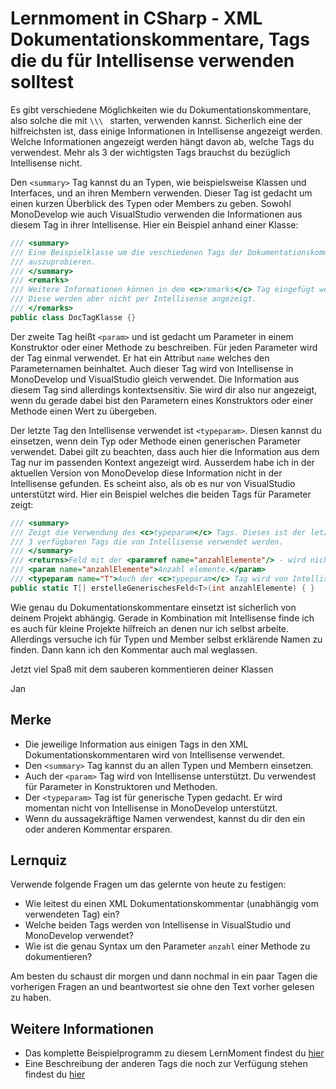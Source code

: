 # Lernmoment in CSharp - XML Dokumentationskommentare, Tags die du für Intellisense verwenden solltest

Es gibt verschiedene Möglichkeiten wie du Dokumentationskommentare, also solche die mit `\\\ ` starten, verwenden kannst. Sicherlich eine der hilfreichsten ist, dass einige Informationen in Intellisense angezeigt werden. Welche Informationen angezeigt werden hängt davon ab, welche Tags du verwendest. Mehr als 3 der wichtigsten Tags brauchst du bezüglich Intellisense nicht. 

Den `<summary>` Tag kannst du an Typen, wie beispielsweise Klassen und Interfaces, und an ihren Membern verwenden. Dieser Tag ist gedacht um einen kurzen Überblick des Typen oder Members zu geben. Sowohl MonoDevelop wie auch VisualStudio verwenden die Informationen aus diesem Tag in ihrer Intellisense. Hier ein Beispiel anhand einer Klasse:

```c#
/// <summary>
/// Eine Beispielklasse um die veschiedenen Tags der Dokumentationskommentare
/// auszuprobieren.
/// </summary>
/// <remarks>
/// Weitere Informationen können in dem <c>remarks</c> Tag eingefügt werden.
/// Diese werden aber nicht per Intellisense angezeigt.
/// </remarks>
public class DocTagKlasse {}
```

Der zweite Tag heißt `<param>` und ist gedacht um Parameter in einem Konstruktor oder einer Methode zu beschreiben. Für jeden Parameter wird der Tag einmal verwendet. Er hat ein Attribut `name` welches den Parameternamen beinhaltet. Auch dieser Tag wird von Intellisense in MonoDevelop und VisualStudio gleich verwendet. Die Information aus diesem Tag sind allerdings kontextsensitiv. Sie wird dir also nur angezeigt, wenn du gerade dabei bist den Parametern eines Konstruktors oder einer Methode einen Wert zu übergeben.

Der letzte Tag den Intellisense verwendet ist `<typeparam>`. Diesen kannst du einsetzen, wenn dein Typ oder Methode einen generischen Parameter verwendet. Dabei gilt zu beachten, dass auch hier die Information aus dem Tag nur im passenden Kontext angezeigt wird. Ausserdem habe ich in der aktuellen Version von MonoDevelop diese Information nicht in der Intellisense gefunden. Es scheint also, als ob es nur von VisualStudio unterstützt wird. Hier ein Beispiel welches die beiden Tags für Parameter zeigt:

```c#
/// <summary>
/// Zeigt die Verwendung des <c>typeparam</c> Tags. Dieses ist der letzte der
/// 3 verfügbaren Tags die von Intellisense verwendet werden.
/// </summary>
/// <returns>Feld mit der <paramref name="anzahlElemente"/> - wird nicht von Intellisense angezeigt!</returns>
/// <param name="anzahlElemente">Anzahl elemente.</param>
/// <typeparam name="T">Auch der <c>typeparam</c> Tag wird von Intellisense angezeigt.</typeparam>
public static T[] erstelleGenerischesFeld<T>(int anzahlElemente) { }
```

Wie genau du Dokumentationskommentare einsetzt ist sicherlich von deinem Projekt abhängig. Gerade in Kombination mit Intellisense finde ich es auch für kleine Projekte hilfreich an denen nur ich selbst arbeite. Allerdings versuche ich für Typen und Member selbst erklärende Namen zu finden. Dann kann ich den Kommentar auch mal weglassen.

Jetzt viel Spaß mit dem sauberen kommentieren deiner Klassen

Jan

## Merke

-	Die jeweilige Information aus einigen Tags in den XML Dokumentationskommentaren wird von Intellisense verwendet.
-	Den `<summary>` Tag kannst du an allen Typen und Membern einsetzen.
-	Auch der `<param>` Tag wird von Intellisense unterstützt. Du verwendest für Parameter in Konstruktoren und Methoden.
-	Der `<typeparam>` Tag ist für generische Typen gedacht. Er wird momentan nicht von Intellisense in MonoDevelop unterstützt.
-	Wenn du aussagekräftige Namen verwendest, kannst du dir den ein oder anderen Kommentar ersparen.

## Lernquiz

Verwende folgende Fragen um das gelernte von heute zu festigen:

-	Wie leitest du einen XML Dokumentationskommentar (unabhängig vom verwendeten Tag) ein?
-	Welche beiden Tags werden von Intellisense in VisualStudio und MonoDevelop verwendet?
-	Wie ist die genau Syntax um den Parameter `anzahl` einer Methode zu dokumentieren?

Am besten du schaust dir morgen und dann nochmal in ein paar Tagen die vorherigen Fragen an und beantwortest sie ohne den Text vorher gelesen zu haben.

## Weitere Informationen

-	Das komplette Beispielprogramm zu diesem LernMoment findest du [hier](https://github.com/LernMoment/csharp-fortgeschrittene/tree/master/DocTags)
-	Eine Beschreibung der anderen Tags die noch zur Verfügung stehen findest du [hier](https://msdn.microsoft.com/de-de/library/5ast78ax(v=vs.120).aspx)
